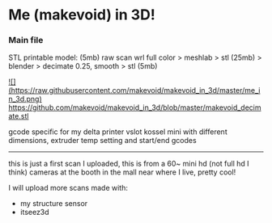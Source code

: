# Me (makevoid) in 3D!

### Main file

STL printable model: (5mb)
raw scan wrl full color >  meshlab > stl (25mb) > blender > decimate 0.25, smooth > stl (5mb)

<a href="https://github.com/makevoid/makevoid_in_3d/blob/master/makevoid_decimate.stl">
![](https://raw.githubusercontent.com/makevoid/makevoid_in_3d/master/me_in_3d.png)
https://github.com/makevoid/makevoid_in_3d/blob/master/makevoid_decimate.stl
</a>


gcode specific for my delta printer vslot kossel mini with different dimensions, extruder temp setting and start/end gcodes

---

this is just a first scan I uploaded, this is from a 60~ mini hd (not full hd I think) cameras at the booth in the mall near where I live, pretty cool!

I will upload more scans made with:

- my structure sensor
- itseez3d
